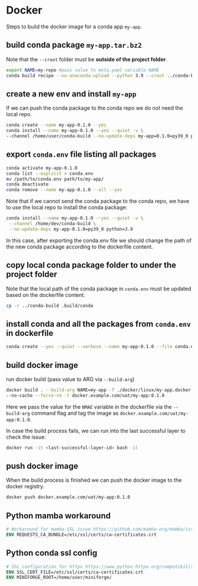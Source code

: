 # Docker

Steps to build the docker image for a conda app `my-app`.

## build conda package `my-app.tar.bz2`
Note that the `--croot` folder must be **outside of the project folder**.
```sh
export NAME=my-repo #pass value to meta.yaml variable NAME
conda build recipe --no-anaconda-upload --python 3.9 --croot ../conda-build --no-test
```

## create a new env and install `my-app`
If we can push the conda package to the conda repo we do not need the local repo.
```sh
conda create --name my-app-0.1.0 --yes
conda install --name my-app-0.1.0 --yes --quiet -v \
--channel /home/user/conda-build --no-update-deps my-app=0.1.0=py39_0 python=3.9
```

## export `conda.env` file listing all packages
```sh
conda activate my-app-0.1.0
conda list --explicit > conda.env
mv /path/to/conda.env path/to/my-app/
conda deactivate
conda remove --name my-app-0.1.0 --all --yes
```

Note that if we cannot send the conda package to the conda repo, 
we have to use the local repo to install the conda package:
```sh
conda install --name my-app-0.1.0 --yes --quiet -v \
 --channel /home/dev/conda-build \
 --no-update-deps my-app-0.1.0=py39_0 python=3.9
```
In this case, after exporting the conda.env file we should change the path of the new conda package according to the dockerfile content.

## copy local conda package folder to under the project folder
Note that the local path of the conda package in `conda.env` must be updated based on the dockerfile content.
```sh
cp -r ../conda-build .build/conda
```

## install conda and all the packages from `conda.env` in dockerfile 
```sh
conda create --yes --quiet --verbose --name my-app-0.1.0 --file conda.env && conda-clean
```

## build docker image
run docker build (pass value to ARG via `--build-arg`)
```sh
docker build . --build-arg NAME=my-app -f ./docker/linux/my-app.docker \
--no-cache --force-rm -t docker.example.com/uat/my-app:0.1.0
```
Here we pass the value for the `NMAE` variable in the dockerfile via the `--build-arg` command flag 
and tag the image as `docker.example.com/uat/my-app:0.1.0`. 

In case the build process fails, we can run into the last successful layer to check the issue:
```sh
docker run -it <last-successful-layer-id> bash -il
```

## push docker image
When the build process is finished we can push the docker image to the docker registry.
```sh
docker push docker.example.com/uat/my-app:0.1.0
```

## Python mamba workaround
```dockerfile
# Workaround for mamba SSL issue https://github.com/mamba-org/mamba/issues/628
ENV REQUESTS_CA_BUNDLE=/etc/ssl/certs/ca-certificates.crt
```

## Python conda ssl config
```dockerfile
# SSL configuration for httpx https://www.python-httpx.org/compatibility/#ssl-configuration
ENV SSL_CERT_FILE=/etc/ssl/certs/ca-certificates.crt
ENV MINIFORGE_ROOT=/home/user/miniforge/
```
